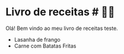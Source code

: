 

# Livro de receitas # :man_cook:

Olá! Bem vindo ao meu livro de receitas teste.

- Lasanha de frango
- Carne com Batatas Fritas
